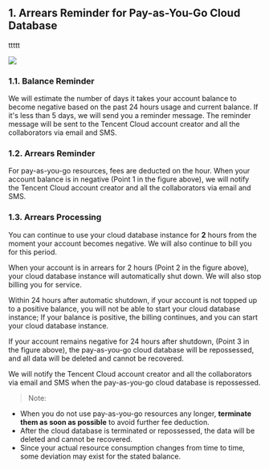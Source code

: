 

## 1. Arrears Reminder for Pay-as-You-Go Cloud Database
ttttt

![](//mc.qcloudimg.com/static/img/3a50706a27bfc92a2a52d524e04beca9/image.png) 
### 1.1. Balance Reminder
We will estimate the number of days it takes your account balance to become negative based on the past 24 hours usage and current balance. If it's less than 5 days, we will send you a reminder message. The reminder message will be sent to the Tencent Cloud account creator and all the collaborators via email and SMS.

### 1.2. Arrears Reminder
For pay-as-you-go resources, fees are deducted on the hour. When your account balance is in negative (Point 1 in the figure above), we will notify the Tencent Cloud account creator and all the collaborators via email and SMS.

### 1.3. Arrears Processing
You can continue to use your cloud database instance for **2** hours from the moment your account becomes negative. We will also continue to bill you for this period. 

When your account is in arrears for 2 hours (Point 2 in the figure above), your cloud database instance will automatically shut down. We will also stop billing you for service.

Within 24 hours after automatic shutdown, if your account is not topped up to a positive balance, you will not be able to start your cloud database instance; If your balance is positive, the billing continues, and you can start your cloud database instance.

If your account remains negative for 24 hours after shutdown, (Point 3 in the figure above), the pay-as-you-go cloud database will be repossessed, and all data will be deleted and cannot be recovered.

We will notify the Tencent Cloud account creator and all the collaborators via email and SMS when the pay-as-you-go cloud database is repossessed.

> Note: 
- When you do not use pay-as-you-go resources any longer, **terminate them as soon as possible** to avoid further fee deduction.
- After the cloud database is terminated or repossessed, the data will be deleted and cannot be recovered.
- Since your actual resource consumption changes from time to time, some deviation may exist for the stated balance.


